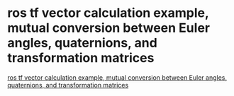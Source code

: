 # ros tf vector calculation example, mutual conversion between Euler angles, quaternions, and transformation matrices
[ros tf vector calculation example, mutual conversion between Euler angles, quaternions, and transformation matrices](https://aiwithcloud.com/2022/09/16/ros_tf_vector_calculation_example_mutual_conversion_between_euler_angles_quaternions_and_transformation_matrices/)